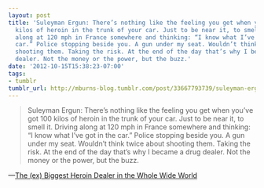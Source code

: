 ```yaml
---
layout: post
title: 'Suleyman Ergun: There’s nothing like the feeling you get when you’ve got 100
  kilos of heroin in the trunk of your car. Just to be near it, to smell it. Driving
  along at 120 mph in France somewhere and thinking: “I know what I’ve got in the
  car.” Police stopping beside you. A gun under my seat. Wouldn’t think twice about
  shooting them. Taking the risk. At the end of the day that’s why I became a drug
  dealer. Not the money or the power, but the buzz.'
date: '2012-10-15T15:38:23-07:00'
tags:
- tumblr
tumblr_url: http://mburns-blog.tumblr.com/post/33667793739/suleyman-ergun-theres-nothing-like-the-feeling
---
```

<blockquote>Suleyman Ergun: There’s nothing like the feeling you get when you’ve got 100 kilos of heroin in the trunk of your car. Just to be near it, to smell it. Driving along at 120 mph in France somewhere and thinking: “I know what I’ve got in the car.” Police stopping beside you. A gun under my seat. Wouldn’t think twice about shooting them. Taking the risk. At the end of the day that’s why I became a drug dealer. Not the money or the power, but the buzz.</blockquote>&#8212;<a href="http://www.vice.com/read/ex-biggest-heroin-dealer-111-v15n10">The (ex) Biggest Heroin Dealer in the Whole Wide World</a>

